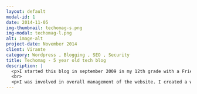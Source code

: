 ```yaml
---
layout: default
modal-id: 1
date: 2014-11-05
img-thumbnail: techomag-s.png
img-modal: techomag-l.png
alt: image-alt
project-date: November 2014
client: Virante
category: Wordpress , Blogging , SEO , Security
title: Techomag - 5 year old tech blog
description: |
  <p>I started this blog in september 2009 in my 12th grade with a Friend of mine. I used to feature articles mainly on security, bypass , hacking, social media and SEO. This November 2014, I sold this website to an Australian SEO Company for $3000 as I was not getting time to mantain it. You Can see <a href="https://flippa.com/2764897-5-year-old-pr-3-site-with-11-568-uniques-mo-making-186-mo" rel="nofollow">techomag sales history in flippa.</a></p>
  <br>
  <p>I was involved in overall management of the website. I created a wordpress Child theme for techomag using PHP, Ajax and twitter-bootsrap 3.In the begining I used to write articles myself , but later when i started earning money from the blog i hired writers and started concentrating on other projects.</p>
---
```


